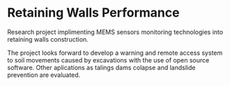 # Retaining Walls Performance
Research project implimenting MEMS sensors monitoring technologies into retaining walls construction.

The project looks forward to develop a warning and remote access system to soil movements caused by excavations with the use of open source software. Other aplications as talings dams colapse and landslide prevention are evaluated.
